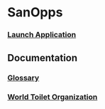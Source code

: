 # SanOpps

### [Launch Application](https://marimo.io/p/@sanopps/sanopps?mode=read&include-code=false)

## Documentation

### [Glossary](https://dalyw.github.io/SanOpps/documentation.html)
### [World Toilet Organization](https://worldtoilet.org)

